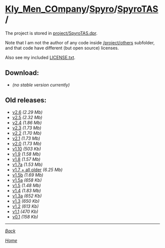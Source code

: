 ﻿# [Kly_Men_COmpany](https://github.com/aleksusklim/Kly_Men_COmpany "Kly_Men_COmpany")/[Spyro](https://github.com/aleksusklim/Kly_Men_COmpany/tree/master/Spyro "Kly_Men_COmpany/Spyro/")/[SpyroTAS](https://github.com/aleksusklim/SpyroTAS "Kly_Men_COmpany/Spyro/SpyroTAS/")/

The project is stored in [project/SpyroTAS.dpr](./project/SpyroTAS.dpr).

Note that I am not the author of any code inside [/project/others](./project/others/) subfolder, and that code have different (but open source) licenses.

Also see my included [LICENSE.txt](./project/LICENSE.txt).

## Download:

- _(no stable version currently)_

## Old releases:

- [v2.6](http://klimaleksus.narod.ru/Files/4/SpyroTAS2V6.rar) _(2.29 Mb)_
- [v2.5](http://klimaleksus.narod.ru/Files/4/SpyroTAS2V5.rar) _(2.32 Mb)_
- [v2.4](http://klimaleksus.narod.ru/Files/4/SpyroTAS2V4.rar) _(1.86 Mb)_
- [v2.3](http://klimaleksus.narod.ru/Files/4/SpyroTAS2V3.rar) _(1.73 Mb)_
- [v2.2](http://klimaleksus.narod.ru/Files/4/SpyroTAS2V2.rar) _(1.70 Mb)_
- [v2.1](http://klimaleksus.narod.ru/Files/4/SpyroTAS2V1.rar) _(1.73 Mb)_
- [v2.0](http://klimaleksus.narod.ru/Files/4/SpyroTAS2V0.rar) _(1.73 Mb)_
- [v1.10](http://klimaleksus.narod.ru/Files/T/SpyroTAS1V10.rar) _(503 Kb)_
- [v1.9](http://klimaleksus.narod.ru/Files/T/SpyroTAS1V9.rar) _(1.58 Mb)_
- [v1.8](http://klimaleksus.narod.ru/Files/T/SpyroTAS1V8.rar) _(1.57 Mb)_
- [v1.7a](http://klimaleksus.narod.ru/Files/T/SpyroTAS1V7_ok.rar) _(1.53 Mb)_
- [v1.7 + all older](http://klimaleksus.narod.ru/Files/T/SpyroTAS1V7.rar) _(6.25 Mb)_
- [v1.5b](http://klimaleksus.narod.ru/Files/T/SpyroTAS1V5_beta3.rar) _(1.69 Mb)_
- [v1.5a](http://klimaleksus.narod.ru/Files/T/SpyroTAS1V5_work_in_progress.rar) _(658 Kb)_
- [v1.5](http://klimaleksus.narod.ru/Files/T/SpyroTAS1V5_almost_wip.rar) _(1.48 Mb)_
- [v1.4](http://klimaleksus.narod.ru/Files/T/SpyroTAS1V4_still_wip.rar) _(1.83 Mb)_
- [v1.3a](http://klimaleksus.narod.ru/Files/T/_SpyroTAS1V3_really_wip.rar) _(652 Kb)_
- [v1.3](http://klimaleksus.narod.ru/Files/T/SpyroTAS1V3_really_wip.rar) _(650 Kb)_
- [v1.2](http://klimaleksus.narod.ru/Files/T/SpyroTAS1V2_wip.rar) _(613 Kb)_
- [v1.1](http://klimaleksus.narod.ru/Files/T/SpyroTAS_wip_.rar) _(470 Kb)_
- [v0.1](http://klimaleksus.narod.ru/Files/4/SpyroTAS0V1.rar) _(158 Kb)_

---

_[Back](https://github.com/aleksusklim/Kly_Men_COmpany/tree/master/Spyro "Kly_Men_COmpany/Spyro/")_

_[Home](https://github.com/aleksusklim/Kly_Men_COmpany "Kly_Men_COmpany")_
